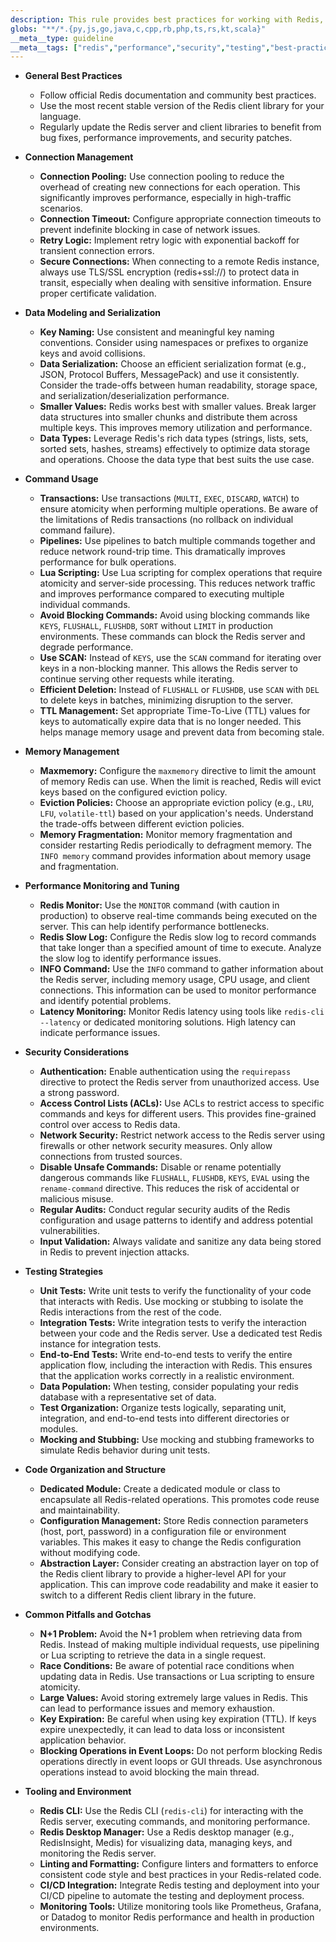 ```yaml
---
description: This rule provides best practices for working with Redis, covering code organization, performance, security, testing, and common pitfalls to ensure efficient and reliable usage. It applies to any language file interacting with Redis.
globs: "**/*.{py,js,go,java,c,cpp,rb,php,ts,rs,kt,scala}"
__meta__type: guideline
__meta__tags: ["redis","performance","security","testing","best-practices"]
---
```

- **General Best Practices**
  - Follow official Redis documentation and community best practices.
  - Use the most recent stable version of the Redis client library for your language.
  - Regularly update the Redis server and client libraries to benefit from bug fixes, performance improvements, and security patches.

- **Connection Management**
  - **Connection Pooling:** Use connection pooling to reduce the overhead of creating new connections for each operation.  This significantly improves performance, especially in high-traffic scenarios.
  - **Connection Timeout:** Configure appropriate connection timeouts to prevent indefinite blocking in case of network issues.
  - **Retry Logic:** Implement retry logic with exponential backoff for transient connection errors.
  - **Secure Connections:**  When connecting to a remote Redis instance, always use TLS/SSL encryption (redis+ssl://) to protect data in transit, especially when dealing with sensitive information. Ensure proper certificate validation.

- **Data Modeling and Serialization**
  - **Key Naming:** Use consistent and meaningful key naming conventions. Consider using namespaces or prefixes to organize keys and avoid collisions.
  - **Data Serialization:** Choose an efficient serialization format (e.g., JSON, Protocol Buffers, MessagePack) and use it consistently.  Consider the trade-offs between human readability, storage space, and serialization/deserialization performance.
  - **Smaller Values:**  Redis works best with smaller values. Break larger data structures into smaller chunks and distribute them across multiple keys.  This improves memory utilization and performance.
  - **Data Types:**  Leverage Redis's rich data types (strings, lists, sets, sorted sets, hashes, streams) effectively to optimize data storage and operations.  Choose the data type that best suits the use case.

- **Command Usage**
  - **Transactions:** Use transactions (`MULTI`, `EXEC`, `DISCARD`, `WATCH`) to ensure atomicity when performing multiple operations.  Be aware of the limitations of Redis transactions (no rollback on individual command failure).
  - **Pipelines:** Use pipelines to batch multiple commands together and reduce network round-trip time. This dramatically improves performance for bulk operations.
  - **Lua Scripting:** Use Lua scripting for complex operations that require atomicity and server-side processing.  This reduces network traffic and improves performance compared to executing multiple individual commands.
  - **Avoid Blocking Commands:**  Avoid using blocking commands like `KEYS`, `FLUSHALL`, `FLUSHDB`, `SORT` without `LIMIT` in production environments. These commands can block the Redis server and degrade performance.
  - **Use SCAN:** Instead of `KEYS`, use the `SCAN` command for iterating over keys in a non-blocking manner.  This allows the Redis server to continue serving other requests while iterating.
  - **Efficient Deletion:** Instead of `FLUSHALL` or `FLUSHDB`, use `SCAN` with `DEL` to delete keys in batches, minimizing disruption to the server.
  - **TTL Management:** Set appropriate Time-To-Live (TTL) values for keys to automatically expire data that is no longer needed. This helps manage memory usage and prevent data from becoming stale.

- **Memory Management**
  - **Maxmemory:** Configure the `maxmemory` directive to limit the amount of memory Redis can use.  When the limit is reached, Redis will evict keys based on the configured eviction policy.
  - **Eviction Policies:** Choose an appropriate eviction policy (e.g., `LRU`, `LFU`, `volatile-ttl`) based on your application's needs. Understand the trade-offs between different eviction policies.
  - **Memory Fragmentation:** Monitor memory fragmentation and consider restarting Redis periodically to defragment memory. The `INFO memory` command provides information about memory usage and fragmentation.

- **Performance Monitoring and Tuning**
  - **Redis Monitor:** Use the `MONITOR` command (with caution in production) to observe real-time commands being executed on the server.  This can help identify performance bottlenecks.
  - **Redis Slow Log:** Configure the Redis slow log to record commands that take longer than a specified amount of time to execute. Analyze the slow log to identify performance issues.
  - **INFO Command:** Use the `INFO` command to gather information about the Redis server, including memory usage, CPU usage, and client connections.  This information can be used to monitor performance and identify potential problems.
  - **Latency Monitoring:** Monitor Redis latency using tools like `redis-cli --latency` or dedicated monitoring solutions.  High latency can indicate performance issues.

- **Security Considerations**
  - **Authentication:**  Enable authentication using the `requirepass` directive to protect the Redis server from unauthorized access.  Use a strong password.
  - **Access Control Lists (ACLs):** Use ACLs to restrict access to specific commands and keys for different users.  This provides fine-grained control over access to Redis data.
  - **Network Security:**  Restrict network access to the Redis server using firewalls or other network security measures.  Only allow connections from trusted sources.
  - **Disable Unsafe Commands:**  Disable or rename potentially dangerous commands like `FLUSHALL`, `FLUSHDB`, `KEYS`, `EVAL` using the `rename-command` directive.  This reduces the risk of accidental or malicious misuse.
  - **Regular Audits:** Conduct regular security audits of the Redis configuration and usage patterns to identify and address potential vulnerabilities.
  - **Input Validation:** Always validate and sanitize any data being stored in Redis to prevent injection attacks.

- **Testing Strategies**
  - **Unit Tests:** Write unit tests to verify the functionality of your code that interacts with Redis.  Use mocking or stubbing to isolate the Redis interactions from the rest of the code.
  - **Integration Tests:** Write integration tests to verify the interaction between your code and the Redis server.  Use a dedicated test Redis instance for integration tests.
  - **End-to-End Tests:** Write end-to-end tests to verify the entire application flow, including the interaction with Redis.  This ensures that the application works correctly in a realistic environment.
  - **Data Population:** When testing, consider populating your redis database with a representative set of data.
  - **Test Organization:** Organize tests logically, separating unit, integration, and end-to-end tests into different directories or modules.
  - **Mocking and Stubbing:** Use mocking and stubbing frameworks to simulate Redis behavior during unit tests.

- **Code Organization and Structure**
  - **Dedicated Module:** Create a dedicated module or class to encapsulate all Redis-related operations.  This promotes code reuse and maintainability.
  - **Configuration Management:** Store Redis connection parameters (host, port, password) in a configuration file or environment variables.  This makes it easy to change the Redis configuration without modifying code.
  - **Abstraction Layer:**  Consider creating an abstraction layer on top of the Redis client library to provide a higher-level API for your application.  This can improve code readability and make it easier to switch to a different Redis client library in the future.

- **Common Pitfalls and Gotchas**
  - **N+1 Problem:** Avoid the N+1 problem when retrieving data from Redis.  Instead of making multiple individual requests, use pipelining or Lua scripting to retrieve the data in a single request.
  - **Race Conditions:** Be aware of potential race conditions when updating data in Redis.  Use transactions or Lua scripting to ensure atomicity.
  - **Large Values:** Avoid storing extremely large values in Redis.  This can lead to performance issues and memory exhaustion.
  - **Key Expiration:**  Be careful when using key expiration (TTL).  If keys expire unexpectedly, it can lead to data loss or inconsistent application behavior.
  - **Blocking Operations in Event Loops:** Do not perform blocking Redis operations directly in event loops or GUI threads. Use asynchronous operations instead to avoid blocking the main thread.

- **Tooling and Environment**
  - **Redis CLI:** Use the Redis CLI (`redis-cli`) for interacting with the Redis server, executing commands, and monitoring performance.
  - **Redis Desktop Manager:** Use a Redis desktop manager (e.g., RedisInsight, Medis) for visualizing data, managing keys, and monitoring the Redis server.
  - **Linting and Formatting:** Configure linters and formatters to enforce consistent code style and best practices in your Redis-related code.
  - **CI/CD Integration:** Integrate Redis testing and deployment into your CI/CD pipeline to automate the testing and deployment process.
  - **Monitoring Tools:** Utilize monitoring tools like Prometheus, Grafana, or Datadog to monitor Redis performance and health in production environments.